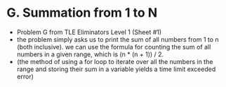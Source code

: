 # G. Summation from 1 to N

* Problem G from TLE Eliminators Level 1 (Sheet #1)
* the problem simply asks us to print the sum of all numbers from 1 to n (both inclusive). we can use the formula for counting the sum of all numbers in a given range, which is (n * (n + 1)) / 2.
* (the method of using a for loop to iterate over all the numbers in the range and storing their sum in a variable yields a time limit exceeded error)